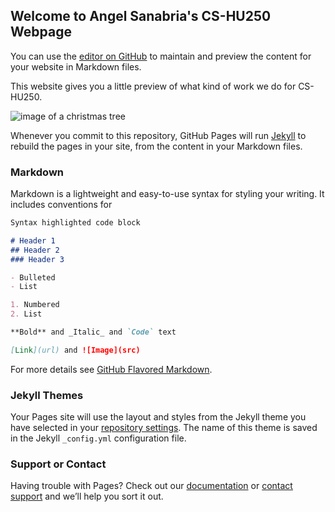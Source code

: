 ## Welcome to Angel Sanabria's CS-HU250 Webpage

You can use the [editor on GitHub](https://github.com/angelsanabriaCS321/angelsanbriaCS-HU250.github.io/edit/master/index.md) to maintain and preview the content for your website in Markdown files.

This website gives you a little preview of what kind of work we do for CS-HU250.

![image of a christmas tree](https://www.google.com/url?sa=i&source=images&cd=&cad=rja&uact=8&ved=2ahUKEwikrIS4k6DgAhU_IDQIHXbHDTwQjRx6BAgBEAU&url=https%3A%2F%2Fwww.homedepot.com%2Fb%2FHoliday-Decorations-Christmas-Decorations-Christmas-Trees%2FN-5yc1vZc3rz&psig=AOvVaw3x7vHoGEF4hQggmb3btkiv&ust=1549303498611805)

Whenever you commit to this repository, GitHub Pages will run [Jekyll](https://jekyllrb.com/) to rebuild the pages in your site, from the content in your Markdown files.

### Markdown

Markdown is a lightweight and easy-to-use syntax for styling your writing. It includes conventions for

```markdown
Syntax highlighted code block

# Header 1
## Header 2
### Header 3

- Bulleted
- List

1. Numbered
2. List

**Bold** and _Italic_ and `Code` text

[Link](url) and ![Image](src)
```

For more details see [GitHub Flavored Markdown](https://guides.github.com/features/mastering-markdown/).

### Jekyll Themes

Your Pages site will use the layout and styles from the Jekyll theme you have selected in your [repository settings](https://github.com/angelsanabriaCS321/angelsanbriaCS-HU250.github.io/settings). The name of this theme is saved in the Jekyll `_config.yml` configuration file.

### Support or Contact

Having trouble with Pages? Check out our [documentation](https://help.github.com/categories/github-pages-basics/) or [contact support](https://github.com/contact) and we’ll help you sort it out.
